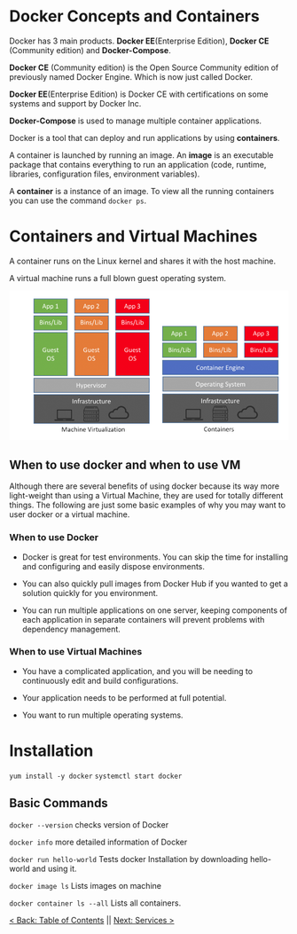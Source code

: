 # Docker Concepts and Containers

Docker has 3 main products. **Docker EE**(Enterprise Edition), **Docker CE** (Community edition) and **Docker-Compose**.

**Docker CE** (Community edition) is the Open Source Community edition of previously named Docker Engine. Which is now just called Docker.

**Docker EE**(Enterprise Edition) is Docker CE with certifications on some systems and support by Docker Inc.

**Docker-Compose** is used to manage multiple container applications.


Docker is a tool that can deploy and run applications by using **containers**.

A container is launched by running an image. An **image** is an executable package that contains everything to run an application (code, runtime, libraries, configuration files, environment variables).

A **container** is a instance of an image. To view all the running containers you can use the command `docker ps`.


# Containers and Virtual Machines

A container runs on the Linux kernel and shares it with the host machine.

A virtual machine runs a full blown guest operating system.

![docker01](https://github.com/sxcdennis/Docker/blob/master/images/docker01.png?raw=true)

## When to use docker and when to use VM

Although there are several benefits of using docker because its way more light-weight than using a Virtual Machine, they are used for totally different things. The following are just some basic examples of why you may want to user docker or a virtual machine.

### When to use Docker

- Docker is great for test environments. You can skip the time for installing and configuring and easily dispose environments.


- You can also quickly pull images from Docker Hub if you wanted to get a solution quickly for you environment.

- You can run multiple applications on one server, keeping components of each application in separate containers will prevent problems with dependency management.

### When to use Virtual Machines

- You have a complicated application, and you will be needing to continuously edit and build configurations.

- Your application needs to be performed at full potential.

- You want to run multiple operating systems.

# Installation

`yum install -y docker`
`systemctl start docker`

## Basic Commands

`docker --version` checks version of Docker

`docker info` more detailed information of Docker

`docker run hello-world` Tests docker Installation by downloading hello-world and using it.

`docker image ls` Lists images on machine

`docker container ls --all` Lists all containers.



















[< Back: Table of Contents](https://github.com/sxcdennis/Docker) || [Next: Services >](https://github.com/sxcdennis/Docker/blob/master/services.md)
